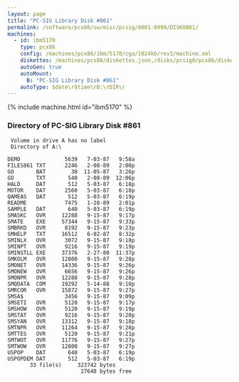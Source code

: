 ```yaml
---
layout: page
title: "PC-SIG Library Disk #861"
permalink: /software/pcx86/sw/misc/pcsig/0001-0999/DISK0861/
machines:
  - id: ibm5170
    type: pcx86
    config: /machines/pcx86/ibm/5170/cga/1024kb/rev3/machine.xml
    diskettes: /machines/pcx86/diskettes.json,/disks/pcsig0/pcx86/diskettes.json
    autoGen: true
    autoMount:
      B: "PC-SIG Library Disk #861"
    autoType: $date\r$time\rB:\rDIR\r
---
```


{% include machine.html id="ibm5170" %}

### Directory of PC-SIG Library Disk #861

     Volume in drive A has no label
     Directory of A:\

    DEMO              5639   7-03-87   9:58a
    FILES861 TXT      2246   2-08-89   2:00p
    GO       BAT        38  11-05-87   3:26p
    GO       TXT       540   2-08-89  12:06p
    HALD     DAT       512   5-03-87   6:18p
    MOTOR    DAT      2560   5-03-87   6:18p
    QAMEAS   DAT       512   5-03-87   6:19p
    README            7475   1-28-89   2:01p
    SAMPLE   DAT       640   5-03-87   6:19p
    SMASKC   OVR     12288   9-15-87   9:17p
    SMATE    EXE     57344   9-15-87   9:33p
    SMBRKD   OVR      8192   9-15-87   9:23p
    SMHELP   TXT     16512   6-02-87   8:32p
    SMINLX   OVR      3072   9-15-87   9:18p
    SMINPT   OVR      9216   9-15-87   9:19p
    SMINSTLL EXE     37376   2-27-80  11:37p
    SMKOLM   OVR     12800   9-15-87   9:28p
    SMONET   OVR     14336   9-15-87   9:26p
    SMONEW   OVR      6656   9-15-87   9:26p
    SMONPR   OVR     12288   9-15-87   9:28p
    SMQDATA  COM     19292   5-14-88   9:10p
    SMRCOR   OVR     15872   9-15-87   9:27p
    SMSA$             3456   9-15-87   9:09p
    SMSETI   OVR      5120   9-15-87   9:17p
    SMSHOW   OVR      5120   9-15-87   9:19p
    SMSTAT   OVR      9216   9-15-87   9:20p
    SMSYAN   OVR     13312   9-15-87   9:18p
    SMTNPR   OVR     11264   9-15-87   9:28p
    SMTTES   OVR      5120   9-15-87   9:21p
    SMTWOT   OVR     11776   9-15-87   9:27p
    SMTWOW   OVR     12800   9-15-87   9:27p
    USPOP    DAT       640   5-03-87   6:19p
    USPOPDEM DAT       512   5-03-87   6:19p
           33 file(s)     323742 bytes
                           27648 bytes free
